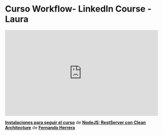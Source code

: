 <h1> Curso Workflow- LinkedIn Course - Laura </h1>

<div style="position:relative;height:0;padding-bottom:56.25%"><iframe width="640" height="360" src="https://www.linkedin.com/learning/embed/nodejs-restserver-con-clean-architecture/instalaciones-para-seguir-el-curso?autoplay=false&claim=AQHM4YNOnx2bvAAAAY4yl1z-p54GqPSfZXKfQX-_1o17I88fdWjhOYlDGNFLh13leEgp1bQ0Vric3hODYdqPgf-RqrG_KgVMvKuAExGcMtg0UzK-VYyVrSzXtyTJxO0U7-ygKe-SR4zoVPMs-HF6yHAa8EE-qpaUSH9Uvo_L9Ak70KykdTYz5qlFR4b4Dfp4Xt-enLYe-n6Y762bSfwT4qVyB2Plonl9d92vTtXc-0yqUHWME7Pq2rBE-SnWCk8pZqL5jP2iRtywPLiqKH7xfvXNHyqjyKC774xspVl0pML0nq3JedZyOitlBptI6Z5uS39-eD_0q_2SFk02OlXnmxBxT82I8FPjUPheWQWaiHodAZhrg-fz-_JLH2R0Mi9Yzi116QlqxVygeuYw24f2giaryd4pf-SKRKrP_sbSArpIhEKXZtaTad2mE1X66wNv3bfsBCkOuLBbaUTZJ9MUQLOXSwPqUki8RvLVERlzNipCWUe3x3N3xoeNu2tIAFBgPKTBp09ZwFwcwEcQ4aoSFKgDOdRdVgZvhCDoL9EJh5Frz_UqUsx4e0J0dg8_f15vjn8JV237mcL7r-4QAHnuq1i-t99z-uS3ovoW7WOXN6bwclHzbM6MDB5jmQtD6RkanbUiMkTmQ7jlODlZx2UCRI1FMFoVfIkhhicAcZ46Ca5yhr6nqh-eGqL4Q6BnybfRx9WGnqcLeroV8YVvNytSPhVBz6289r4cSCU965fOzx08sFy-tv_gEyXMMRa2rtc2a4m-WirFkfdIcZWx5kB8DPbN7J8V4szfsiv1oy0Lfdn_FaL7jhM7Ioy-AYewKDxruqEzBbBuR3kvF1UGCfd7nwMTiOeT3Evisba8fakvwqA1VskXQDLxTDKh0VG0-C1bPcXePEtYYFnGhWPR68DMrh0N_kaN5pLgdBm4cgBi96WCEmrfzbXFHHCUSmEgFaLnuv7spSHNSF8rJXKqWpx_xFGxgQnGd2nwHt0Tg5PfPe9AnkUKgG3RigG4NtHCzoO8vh29t2GXvSEtjw7j-S4rQ0ZqyFbNERcxUw_MY7beVpUZJ1gHUJj52QxDGHFCI-9cdggEz_QvsZoISRtV93EhkQldwE7jj1R7Ml1I65R5SfFnh_Dg1-Q6-HH2fmSerfTIhkCP1T6B7EDjAALV0DrRvcjWbHXTfGtEV8MNUI7IvQAG1_-QySPQdveXzeWNzt1L0f9gYujGBw6fo9oTrOKGOiGfLQ" mozallowfullscreen="true" webkitallowfullscreen="true" allowfullscreen="true" frameborder="0" style="position:absolute;width:100%;height:100%;left:0"></iframe></div><p><strong><a href="https://www.linkedin.com/learning/nodejs-restserver-con-clean-architecture/instalaciones-para-seguir-el-curso?trk=embed_lil">Instalaciones para seguir el curso</a></strong> de <strong><a href="https://www.linkedin.com/learning/nodejs-restserver-con-clean-architecture?trk=embed_lil">NodeJS: RestServer con Clean Architecture</a></strong> de <strong><a href="https://www.linkedin.com/learning/instructors/fernando-herrera?trk=embed_lil">Fernando Herrera</a></strong></p>
